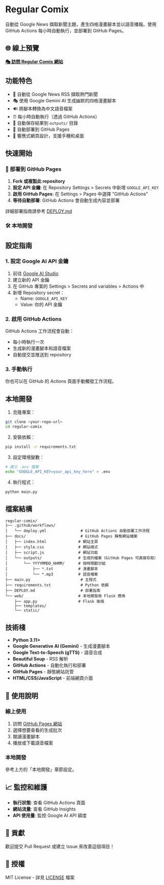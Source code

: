 # Regular Comix

自動從 Google News 擷取新聞主題，產生四格漫畫腳本並以語音播報。使用 GitHub Actions 每小時自動執行，並部署到 GitHub Pages。

## 🌐 線上預覽

**[🎭 訪問 Regular Comix 網站](https://YOUR_USERNAME.github.io/regular-comix/)**

## 功能特色

- 📰 自動從 Google News RSS 擷取熱門新聞
- 🎭 使用 Google Gemini AI 生成幽默的四格漫畫腳本
- 🔊 將腳本轉換為中文語音檔案
- ⏰ 每小時自動執行（透過 GitHub Actions）
- 📁 自動保存結果到 `outputs/` 目錄
- 🚀 自動部署到 GitHub Pages
- 📱 響應式網頁設計，支援手機和桌面

## 快速開始

### 🚀 部署到 GitHub Pages

1. **Fork 或複製此 repository**
2. **設定 API 金鑰**: 在 Repository Settings > Secrets 中新增 `GOOGLE_API_KEY`
3. **啟用 GitHub Pages**: 在 Settings > Pages 中選擇 "GitHub Actions"
4. **等待自動部署**: GitHub Actions 會自動生成內容並部署

詳細部署指南請參考 [DEPLOY.md](DEPLOY.md)

### 🛠️ 本地開發

## 設定指南

### 1. 設定 Google AI API 金鑰

1. 前往 [Google AI Studio](https://makersuite.google.com/app/apikey)
2. 建立新的 API 金鑰
3. 在 GitHub 專案的 Settings > Secrets and variables > Actions 中
4. 新增 Repository secret：
   - Name: `GOOGLE_API_KEY`
   - Value: 你的 API 金鑰

### 2. 啟用 GitHub Actions

GitHub Actions 工作流程會自動：
- 每小時執行一次
- 生成新的漫畫腳本和語音檔案
- 自動提交並推送到 repository

### 3. 手動執行

你也可以在 GitHub 的 Actions 頁面手動觸發工作流程。

## 本地開發

1. 克隆專案：
```bash
git clone <your-repo-url>
cd regular-comix
```

2. 安裝依賴：
```bash
pip install -r requirements.txt
```

3. 設定環境變數：
```bash
# 建立 .env 檔案
echo "GOOGLE_API_KEY=your_api_key_here" > .env
```

4. 執行程式：
```bash
python main.py
```

## 檔案結構

```
regular-comix/
├── .github/workflows/
│   └── deploy.yml               # GitHub Actions 自動部署工作流程
├── docs/                        # GitHub Pages 靜態網站檔案
│   ├── index.html              # 網站主頁
│   ├── style.css               # 網站樣式
│   ├── script.js               # 網站功能
│   └── outputs/                # 生成的檔案（GitHub Pages 可直接存取）
│       └── YYYYMMDD_HHMM/      # 按時間戳分組
│           ├── *.txt           # 漫畫腳本
│           └── *.mp3           # 語音檔案
├── main.py                      # 主程式
├── requirements.txt             # Python 依賴
├── DEPLOY.md                    # 部署指南
└── web/                        # 本地開發用 Flask 應用
    ├── app.py                  # Flask 後端
    ├── templates/
    └── static/
```

## 技術棧

- **Python 3.11+**
- **Google Generative AI (Gemini)** - 生成漫畫腳本
- **Google Text-to-Speech (gTTS)** - 語音合成
- **Beautiful Soup** - RSS 解析
- **GitHub Actions** - 自動化執行和部署
- **GitHub Pages** - 靜態網站託管
- **HTML/CSS/JavaScript** - 前端網頁介面

## 🎯 使用說明

### 線上使用

1. 訪問 [GitHub Pages 網站](https://YOUR_USERNAME.github.io/regular-comix/)
2. 選擇想要查看的生成批次
3. 閱讀漫畫腳本
4. 播放或下載語音檔案

### 本地開發

參考上方的「本地開發」章節設定。

## 📈 監控和維護

- **執行狀態**: 查看 GitHub Actions 頁面
- **網站流量**: 查看 GitHub Insights
- **API 使用量**: 監控 Google AI API 額度

## 🤝 貢獻

歡迎提交 Pull Request 或建立 Issue 來改善這個項目！

## 📄 授權

MIT License - 詳見 [LICENSE](LICENSE) 檔案
